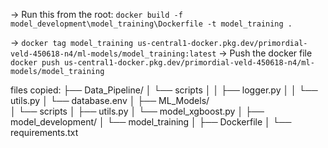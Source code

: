 -> Run this from the root: ```docker build -f model_development\model_training\Dockerfile -t model_training .```

-> ```docker tag model_training us-central1-docker.pkg.dev/primordial-veld-450618-n4/ml-models/model_training:latest```
-> Push the docker file ```docker push us-central1-docker.pkg.dev/primordial-veld-450618-n4/ml-models/model_training```


files copied:
├── Data_Pipeline/
│   └── scripts
│   │       ├── logger.py
│   │        └── utils.py
│   └── database.env
│
├── ML_Models/  
│    └── scripts
│           ├── utils.py
│           └── model_xgboost.py
│
├── model_development/ 
│    └── model_training
│           ├── Dockerfile
│           └── requirements.txt